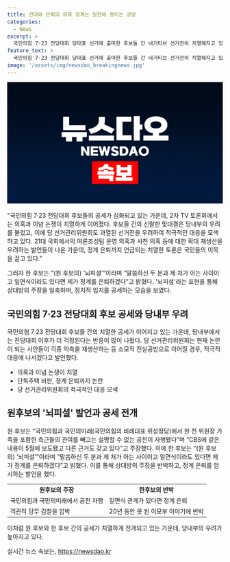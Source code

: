 ```yaml
---
title: 전대와 은퇴의 의혹 정계는 원한에 쌓이는 공방
categories:
  - News
excerpt: >
  국민의힘 7·23 전당대회 당대표 선거에 출마한 후보들 간 네거티브 선거전이 치열해지고 있다. 특히 원희룡 후보와 한동훈 후보는 사천 의혹과 이념성향을 놓고 치열한 공세를 벌이며 정치적 갈등을 빚고 있다. 이에 대한 여당의 우려와 당 선거관리위원회의 대응 등도 주목받고 있다. 이들의 토론회에서의 공방과 논란에 대한 당 내부에서의 우려도 커지고 있다.
feature_text: >
  국민의힘 7·23 전당대회 당대표 선거에 출마한 후보들 간 네거티브 선거전이 치열해지고 있다. 특히 원희룡 후보와 한동훈 후보는 사천 의혹과 이념성향을 놓고 치열한 공세를 벌이며 정치적 갈등을 빚고 있다. 이에 대한 여당의 우려와 당 선거관리위원회의 대응 등도 주목받고 있다. 이들의 토론회에서의 공방과 논란에 대한 당 내부에서의 우려도 커지고 있다.
image: '/assets/img/newsdao_breakingnews.jpg'
---
```


<p><img src="/assets/img/newsdao_breakingnews.jpg" alt="ontimetimes 속보" /></p>

<p>"국민의힘 7·23 전당대회 후보들의 공세가 심화되고 있는 가운데, 2차 TV 토론회에서는 의혹과 이념 논쟁이 치열하게 이어졌다. 후보들 간의 신랄한 맞대결은 당내부의 우려를 불렀고, 이에 당 선거관리위원회도 과열된 선거전을 우려하여 적극적인 대응을 모색하고 있다. 21대 국회에서의 여론조성팀 운영 의혹과 사천 의혹 등에 대한 확대 재생산을 우려하는 발언들이 나온 가운데, 정계 은퇴까지 언급되는 치열한 토론은 국민들의 이목을 끌고 있다."</p>

<p>그러자 한 후보는 “(원 후보의) ‘뇌피셜’”이라며 “말씀하신 두 분과 제 처가 아는 사이이고 일면식이라도 있다면 제가 정계를 은퇴하겠다”고 밝혔다. '뇌피셜'라는 표현을 통해 상대방의 주장을 일축하며, 정치적 입지를 공세하는 모습을 보였다.</p>

<h2 data-ke-size="size26">국민의힘 7·23 전당대회 후보 공세와 당내부 우려</h2>

<p>국민의힘 7·23 전당대회 후보들 간의 치열한 공세가 이어지고 있는 가운데, 당내부에서는 전당대회 이후가 더 걱정된다는 반응이 많이 나왔다. 당 선거관리위원회는 현재 논란이 되는 사안들이 각종 억측을 재생산하는 등 소모적 진실공방으로 이어질 경우, 적극적 대응에 나서겠다고 발언했다.</p>

<ul>
  <li>의혹과 이념 논쟁이 치열</li>
  <li>단독주택 비판, 정계 은퇴까지 논란</li>
  <li>당 선거관리위원회의 적극적인 대응 모색</li>
</ul>

<h2 data-ke-size="size26">원후보의 '뇌피셜' 발언과 공세 전개</h2>

<p>원 후보는 “국민의힘과 국민의미래(국민의힘의 비례대표 위성정당)에서 한 전 위원장 가족을 포함한 측근들의 관여를 빼고는 설명할 수 없는 공천이 자행됐다”며 “CBS에 같은 내용이 5월에 보도됐고 다른 근거도 갖고 있다”고 주장했다. 이에 한 후보는 “(원 후보의) ‘뇌피셜’”이라며 “말씀하신 두 분과 제 처가 아는 사이이고 일면식이라도 있다면 제가 정계를 은퇴하겠다”고 밝혔다. 이를 통해 상대방의 주장을 반박하고, 정계 은퇴를 암시하는 발언을 했다.</p>

<table>
  <tr>
    <td style="text-align: center; height: 17px;"><b>원후보의 주장</b></td>
    <td style="text-align: center; height: 17px;"><b>한후보의 반박</b></td>
  </tr>
  <tr>
    <td>국민의힘과 국민의미래에서 공천 자행</td>
    <td>일면식 관계가 있다면 정계 은퇴</td>
  </tr>
  <tr>
    <td>객관적 당무 감찰을 압박</td>
    <td>20년 동안 못 뵌 이모부 이야기에 반박</td>
  </tr>
</table>

<p>이처럼 원 후보와 한 후보 간의 공세가 치열하게 전개되고 있는 가운데, 당내부의 우려가 높아지고 있다.</p>
실시간 뉴스 속보는, <a href="https://newsdao.kr" rel="dofollow">https://newsdao.kr</a>


